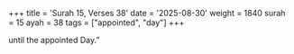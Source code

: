 +++
title = 'Surah 15, Verses 38'
date = '2025-08-30'
weight = 1840
surah = 15
ayah = 38
tags = ["appointed", "day"]
+++

until the appointed Day.”